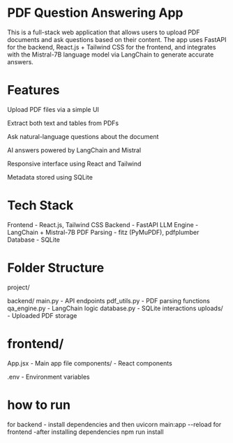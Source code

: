 # PDF Question Answering App

This is a full-stack web application that allows users to upload PDF documents and ask questions based on their content. The app uses FastAPI for the backend, React.js + Tailwind CSS for the frontend, and integrates with the Mistral-7B language model via LangChain to generate accurate answers.

# Features

Upload PDF files via a simple UI

Extract both text and tables from PDFs

Ask natural-language questions about the document

AI answers powered by LangChain and Mistral

Responsive interface using React and Tailwind

Metadata stored using SQLite

# Tech Stack

Frontend - React.js, Tailwind CSS
Backend - FastAPI
LLM Engine - LangChain + Mistral-7B
PDF Parsing - fitz (PyMuPDF), pdfplumber
Database - SQLite

# Folder Structure

project/

backend/
main.py - API endpoints
pdf_utils.py - PDF parsing functions
qa_engine.py - LangChain logic
database.py - SQLite interactions
uploads/ - Uploaded PDF storage

 # frontend/
App.jsx - Main app file
components/ - React components

.env - Environment variables

# how to run 
for backend - install dependencies and then 
uvicorn main:app --reload
for frontend -after installing dependencies
npm run install
